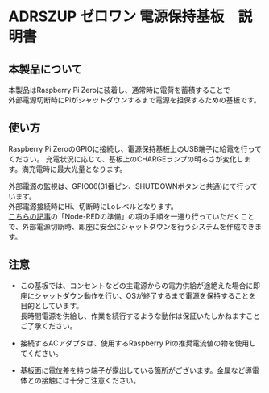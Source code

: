 # ADRSZUP ゼロワン 電源保持基板　説明書

## 本製品について

本製品はRaspberry Pi Zeroに装着し、通常時に電荷を蓄積することで  
外部電源切断時にPiがシャットダウンするまで電源を担保するための基板です。

## 使い方

Raspberry Pi ZeroのGPIOに接続し、電源保持基板上のUSB端子に給電を行ってください。
充電状況に応じて、基板上のCHARGEランプの明るさが変化します。満充電時に最大光量となります。  

外部電源の監視は、GPIO06(31番ピン、SHUTDOWNボタンと共通)にて行っています。  
外部電源接続時にHi、切断時にLoレベルとなります。  
[こちらの記事](http://bit-trade-one.co.jp/blog/201806301/)の「Node-REDの準備」の項の手順を一通り行っていただくことで、外部電源切断時、即座に安全にシャットダウンを行うシステムを作成できます。

## 注意

- この基板では、コンセントなどの主電源からの電力供給が途絶えた場合に即座にシャットダウン動作を行い、OSが終了するまで電源を保持することを目的としています。  
長時間電源を供給し、作業を続行するような動作は保証いたしかねますことご了承ください。

- 接続するACアダプタは、使用するRaspberry Piの推奨電流値の物を使用してください。  

- 基板面に電位差を持つ端子が露出している箇所がございます。金属など導電体との接触には十分ご注意ください。